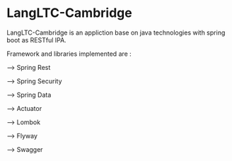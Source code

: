 # LangLTC-Cambridge

LangLTC-Cambridge is an appliction base on java technologies with spring boot as RESTful IPA.
 
Framework and libraries implemented are :

 --> Spring Rest 

 --> Spring Security

 --> Spring Data 

 --> Actuator

 --> Lombok
  
 --> Flyway 
  
 --> Swagger
  
  
